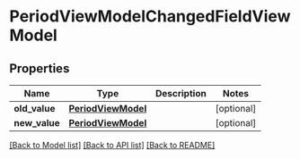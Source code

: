 # PeriodViewModelChangedFieldViewModel


## Properties
Name | Type | Description | Notes
------------ | ------------- | ------------- | -------------
**old_value** | [**PeriodViewModel**](PeriodViewModel.md) |  | [optional] 
**new_value** | [**PeriodViewModel**](PeriodViewModel.md) |  | [optional] 

[[Back to Model list]](../README.md#documentation-for-models) [[Back to API list]](../README.md#documentation-for-api-endpoints) [[Back to README]](../README.md)


